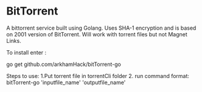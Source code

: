 # BitTorrent
A bittorrent service built using Golang. Uses SHA-1 encryption and is based on 2001 version of BitTorrent. Will work with torrent files but not Magnet Links.

To install enter :

go get github.com/arkhamHack/bitTorrent-go

Steps to use:
1.Put torrent file in torrentCli folder
2. run command format: bitTorrent-go 'inputfile_name' 'outputfile_name'

